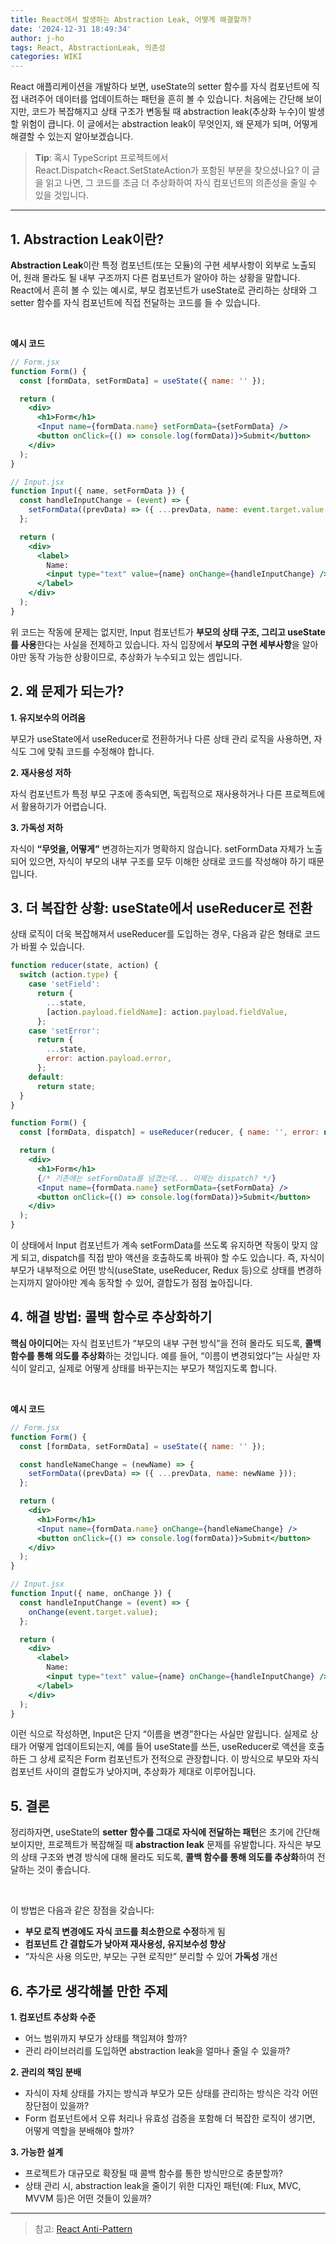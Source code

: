 ```yaml
---
title: React에서 발생하는 Abstraction Leak, 어떻게 해결할까?
date: '2024-12-31 18:49:34'
author: j-ho
tags: React, AbstractionLeak, 의존성
categories: WIKI
---
```


React 애플리케이션을 개발하다 보면, useState의 setter 함수를 자식 컴포넌트에 직접 내려주어 데이터를 업데이트하는 패턴을 흔히 볼 수 있습니다.
처음에는 간단해 보이지만, 코드가 복잡해지고 상태 구조가 변동될 때 abstraction leak(추상화 누수)이 발생할 위험이 큽니다.
이 글에서는 abstraction leak이 무엇인지, 왜 문제가 되며, 어떻게 해결할 수 있는지 알아보겠습니다.

> **Tip**: 혹시 TypeScript 프로젝트에서 React.Dispatch<React.SetStateAction가 포함된 부분을 찾으셨나요? 이 글을 읽고 나면, 그 코드를 조금 더 추상화하여 자식 컴포넌트의 의존성을 줄일 수 있을 것입니다.

---

## 1. Abstraction Leak이란?

**Abstraction Leak**이란 특정 컴포넌트(또는 모듈)의 구현 세부사항이 외부로 노출되어, 원래 몰라도 될 내부 구조까지 다른 컴포넌트가 알아야 하는 상황을 말합니다.
React에서 흔히 볼 수 있는 예시로, 부모 컴포넌트가 useState로 관리하는 상태와 그 setter 함수를 자식 컴포넌트에 직접 전달하는 코드를 들 수 있습니다.

<br />

**예시 코드**

```jsx
// Form.jsx
function Form() {
  const [formData, setFormData] = useState({ name: '' });

  return (
    <div>
      <h1>Form</h1>
      <Input name={formData.name} setFormData={setFormData} />
      <button onClick={() => console.log(formData)}>Submit</button>
    </div>
  );
}

// Input.jsx
function Input({ name, setFormData }) {
  const handleInputChange = (event) => {
    setFormData((prevData) => ({ ...prevData, name: event.target.value }));
  };

  return (
    <div>
      <label>
        Name:
        <input type="text" value={name} onChange={handleInputChange} />
      </label>
    </div>
  );
}
```

위 코드는 작동에 문제는 없지만, Input 컴포넌트가 **부모의 상태 구조, 그리고 useState를 사용**한다는 사실을 전제하고 있습니다.
자식 입장에서 **부모의 구현 세부사항**을 알아야만 동작 가능한 상황이므로, 추상화가 누수되고 있는 셈입니다.

## 2. 왜 문제가 되는가?

**1. 유지보수의 어려움**

부모가 useState에서 useReducer로 전환하거나 다른 상태 관리 로직을 사용하면, 자식도 그에 맞춰 코드를 수정해야 합니다.

**2. 재사용성 저하**

자식 컴포넌트가 특정 부모 구조에 종속되면, 독립적으로 재사용하거나 다른 프로젝트에서 활용하기가 어렵습니다.

**3. 가독성 저하**

자식이 **“무엇을, 어떻게”** 변경하는지가 명확하지 않습니다. setFormData 자체가 노출되어 있으면, 자식이 부모의 내부 구조를 모두 이해한 상태로 코드를 작성해야 하기 때문입니다.

## 3. 더 복잡한 상황: useState에서 useReducer로 전환

상태 로직이 더욱 복잡해져서 useReducer를 도입하는 경우, 다음과 같은 형태로 코드가 바뀔 수 있습니다.

```jsx
function reducer(state, action) {
  switch (action.type) {
    case 'setField':
      return {
        ...state,
        [action.payload.fieldName]: action.payload.fieldValue,
      };
    case 'setError':
      return {
        ...state,
        error: action.payload.error,
      };
    default:
      return state;
  }
}

function Form() {
  const [formData, dispatch] = useReducer(reducer, { name: '', error: null });

  return (
    <div>
      <h1>Form</h1>
      {/* 기존에는 setFormData를 넘겼는데... 이제는 dispatch? */}
      <Input name={formData.name} setFormData={setFormData} />
      <button onClick={() => console.log(formData)}>Submit</button>
    </div>
  );
}
```

이 상태에서 Input 컴포넌트가 계속 setFormData를 쓰도록 유지하면 작동이 맞지 않게 되고, dispatch를 직접 받아 액션을 호출하도록 바꿔야 할 수도 있습니다.
즉, 자식이 부모가 내부적으로 어떤 방식(useState, useReducer, Redux 등)으로 상태를 변경하는지까지 알아야만 계속 동작할 수 있어, 결합도가 점점 높아집니다.

## 4. 해결 방법: 콜백 함수로 추상화하기

**핵심 아이디어**는 자식 컴포넌트가 “부모의 내부 구현 방식”을 전혀 몰라도 되도록, **콜백 함수를 통해 의도를 추상화**하는 것입니다.
예를 들어, “이름이 변경되었다”는 사실만 자식이 알리고, 실제로 어떻게 상태를 바꾸는지는 부모가 책임지도록 합니다.

<br />

**예시 코드**

```jsx
// Form.jsx
function Form() {
  const [formData, setFormData] = useState({ name: '' });

  const handleNameChange = (newName) => {
    setFormData((prevData) => ({ ...prevData, name: newName }));
  };

  return (
    <div>
      <h1>Form</h1>
      <Input name={formData.name} onChange={handleNameChange} />
      <button onClick={() => console.log(formData)}>Submit</button>
    </div>
  );
}

// Input.jsx
function Input({ name, onChange }) {
  const handleInputChange = (event) => {
    onChange(event.target.value);
  };

  return (
    <div>
      <label>
        Name:
        <input type="text" value={name} onChange={handleInputChange} />
      </label>
    </div>
  );
}
```

이런 식으로 작성하면, Input은 단지 “이름을 변경”한다는 사실만 알립니다.
실제로 상태가 어떻게 업데이트되는지, 예를 들어 useState를 쓰든, useReducer로 액션을 호출하든 그 상세 로직은 Form 컴포넌트가 전적으로 관장합니다.
이 방식으로 부모와 자식 컴포넌트 사이의 결합도가 낮아지며, 추상화가 제대로 이루어집니다.

## 5. 결론

정리하자면, useState의 **setter 함수를 그대로 자식에 전달하는 패턴**은 초기에 간단해 보이지만, 프로젝트가 복잡해질 때 **abstraction leak** 문제를 유발합니다.
자식은 부모의 상태 구조와 변경 방식에 대해 몰라도 되도록, **콜백 함수를 통해 의도를 추상화**하여 전달하는 것이 좋습니다.

<br />

이 방법은 다음과 같은 장점을 갖습니다:

- **부모 로직 변경에도 자식 코드를 최소한으로 수정**하게 됨
- **컴포넌트 간 결합도가 낮아져 재사용성, 유지보수성 향상**
- “자식은 사용 의도만, 부모는 구현 로직만” 분리할 수 있어 **가독성** 개선

## 6. 추가로 생각해볼 만한 주제

**1. 컴포넌트 추상화 수준**

- 어느 범위까지 부모가 상태를 책임져야 할까?
- 관리 라이브러리를 도입하면 abstraction leak을 얼마나 줄일 수 있을까?

**2. 관리의 책임 분배**

- 자식이 자체 상태를 가지는 방식과 부모가 모든 상태를 관리하는 방식은 각각 어떤 장단점이 있을까?
- Form 컴포넌트에서 오류 처리나 유효성 검증을 포함해 더 복잡한 로직이 생기면, 어떻게 역할을 분배해야 할까?

**3. 가능한 설계**

- 프로젝트가 대규모로 확장될 때 콜백 함수를 통한 방식만으로 충분할까?
- 상태 관리 시, abstraction leak을 줄이기 위한 디자인 패턴(예: Flux, MVC, MVVM 등)은 어떤 것들이 있을까?

---

> 참고: [React Anti-Pattern](https://matanbobi.dev/posts/stop-passing-setter-functions-to-components)

```toc

```
